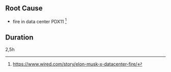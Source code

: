 ## Root Cause

- fire in data center PDX11 [^1]

## Duration

2,5h

[^1]: https://www.wired.com/story/elon-musk-x-datacenter-fire/

